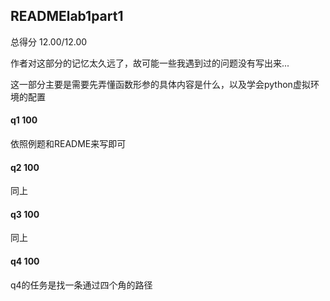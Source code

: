 ## READMElab1part1

总得分 12.00/12.00

作者对这部分的记忆太久远了，故可能一些我遇到过的问题没有写出来...

这一部分主要是需要先弄懂函数形参的具体内容是什么，以及学会python虚拟环境的配置

#### q1 100

依照例题和README来写即可

#### q2 100

同上

#### q3 100

同上

#### q4 100

q4的任务是找一条通过四个角的路径